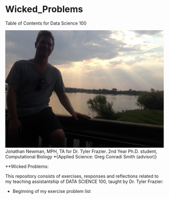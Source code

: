 # Wicked_Problems
Table of Contents for Data Science 100

![](JonathanSunlightClouds.JPG)
Jonathan Newman, MPH, TA for Dr. Tyler Frazier.
2nd Year Ph.D. student, Computational Biology *{Applied Science: Greg Conradi Smith (advisor)}

**Wicked Problems: 

This repository consists of exercises, responses and reflections related to my teaching assistantship of DATA SCIENCE 100, taught by Dr. Tyler Frazier:

* Beginning of my exercise problem list
